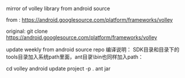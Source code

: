 mirror of volley library from android source

from : 
https://android.googlesource.com/platform/frameworks/volley

original:
git clone https://android.googlesource.com/platform/frameworks/volley

update weekly from android source repo
编译说明：
SDK目录和目录下的tools目录加入系统path里面，ant目录\bin也同样加入path：

cd volley
android update project -p .
ant jar

